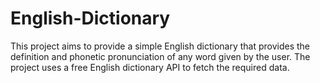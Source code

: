 # English-Dictionary
This project aims to provide a simple English dictionary that provides the definition and phonetic pronunciation of any word given by the user. The project uses a free English dictionary API to fetch the required data.
